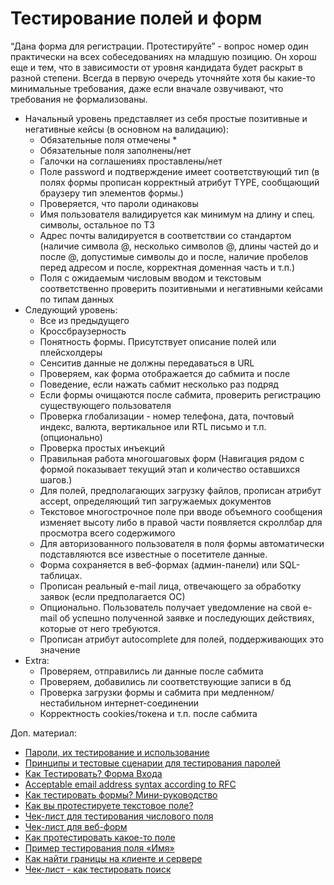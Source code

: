 # Тестирование полей и форм

“Дана форма для регистрации. Протестируйте” - вопрос номер один практически на всех собеседованиях на младшую позицию. Он хорош еще и тем, что в зависимости от уровня кандидата будет раскрыт в разной степени. Всегда в первую очередь уточняйте хотя бы какие-то минимальные требования, даже если вначале озвучивают, что требования не формализованы.

* Начальный уровень представляет из себя простые позитивные и негативные кейсы (в основном на валидацию):
  * Обязательные поля отмечены \*
  * Обязательные поля заполнены/нет
  * Галочки на соглашениях проставлены/нет
  * Поле password и подтверждение имеет соответствующий тип (в полях формы прописан корректный атрибут TYPE, сообщающий браузеру тип элементов формы.)
  * Проверяется, что пароли одинаковы
  * Имя пользователя валидируется как минимум на длину и спец. символы, остальное по ТЗ
  * Адрес почты валидируется в соответствии со стандартом (наличие символа @, несколько символов @, длины частей до и после @, допустимые символы до и после, наличие пробелов перед адресом и после, корректная доменная часть и т.п.)
  * Поля с ожидаемым числовым вводом и текстовым соответственно проверить позитивными и негативными кейсами по типам данных
* Следующий уровень:
  * Все из предыдущего
  * Кроссбраузерность
  * Понятность формы. Присутствует описание полей или плейсхолдеры
  * Сенситив данные не должны передаваться в URL
  * Проверяем, как форма отображается до сабмита и после
  * Поведение, если нажать сабмит несколько раз подряд
  * Если формы очищаются после сабмита, проверить регистрацию существующего пользователя
  * Проверка глобализации - номер телефона, дата, почтовый индекс, валюта, вертикальное или RTL письмо и т.п. (опционально)
  * Проверка простых инъекций
  * Правильная работа многошаговых форм (Навигация рядом с формой показывает текущий этап и количество оставшихся шагов.)
  * Для полей, предполагающих загрузку файлов, прописан атрибут accept, определяющий тип загружаемых документов
  * Текстовое многострочное поле при вводе объемного сообщения изменяет высоту либо в правой части появляется скроллбар для просмотра всего содержимого
  * Для авторизованного пользователя в поля формы автоматически подставляются все известные о посетителе данные.
  * Форма сохраняется в веб-формах (админ-панели) или SQL-таблицах.
  * Прописан реальный e-mail лица, отвечающего за обработку заявок (если предполагается ОС)
  * Опционально. Пользователь получает уведомление на свой e-mail об успешно полученной заявке и последующих действиях, которые от него требуются.
  * Прописан атрибут autocomplete для полей, поддерживающих это значение
* Extra:
  * Проверяем, отправились ли данные после сабмита
  * Проверяем, добавились ли соответствующие записи в бд
  * Проверка загрузки формы и сабмита при медленном/нестабильном интернет-соединении
  * Корректность cookies/токена и т.п. после сабмита

Доп. материал:

* [Пароли, их тестирование и использование](https://training.qatestlab.com/blog/technical-articles/testing-and-using-passwords/)
* [Принципы и тестовые сценарии для тестирования паролей](https://testmatick.com/ru/osobennosti-testirovaniya-parolej/)
* [Как Тестировать? Форма Входа](http://marshrut-testirovshika.ru/forma\_vhoda/)
* [Acceptable email address syntax according to RFC](https://www.mailboxvalidator.com/resources/articles/acceptable-email-address-syntax-rfc/)
* [Как тестировать формы? Мини-руководство](https://testengineer.ru/mini-gajd-po-testirovaniyu-form/)
* [Как вы протестируете текстовое поле?](https://software-testing.ru/library/testing/test-analysis/3713-how-would-you-test-text-field)
* [Чек-лист для тестирования числового поля](https://okiseleva.blogspot.com/2020/10/blog-post\_28.html#more)
* [Чек-лист для веб-форм](https://disk.yandex.ru/i/VdGkQ\_oPt7n9xQ)
* [Как протестировать какое-то поле](https://www.youtube.com/watch?v=Q0kSqdOzFvw)
* [Пример тестирования поля «Имя»](https://www.youtube.com/watch?v=3-5RbtRaYnk)
* [Как найти границы на клиенте и сервере](https://habr.com/ru/post/510458/)
* [Чек-лист - как тестировать поиск](http://okiseleva.blogspot.com/2021/09/blog-post.html)
